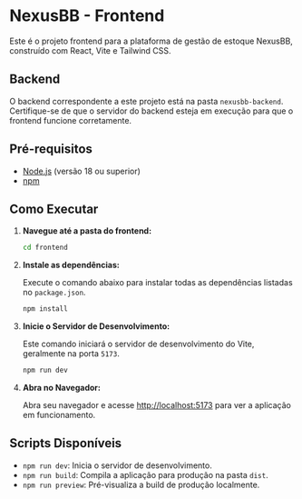 # NexusBB - Frontend

Este é o projeto frontend para a plataforma de gestão de estoque NexusBB, construído com React, Vite e Tailwind CSS.

## Backend

O backend correspondente a este projeto está na pasta `nexusbb-backend`. Certifique-se de que o servidor do backend esteja em execução para que o frontend funcione corretamente.

## Pré-requisitos

- [Node.js](https://nodejs.org/) (versão 18 ou superior)
- [npm](https://www.npmjs.com/)

## Como Executar

1.  **Navegue até a pasta do frontend:**

    ```bash
    cd frontend
    ```

2.  **Instale as dependências:**

    Execute o comando abaixo para instalar todas as dependências listadas no `package.json`.

    ```bash
    npm install
    ```

3.  **Inicie o Servidor de Desenvolvimento:**

    Este comando iniciará o servidor de desenvolvimento do Vite, geralmente na porta `5173`.

    ```bash
    npm run dev
    ```

4.  **Abra no Navegador:**

    Abra seu navegador e acesse [http://localhost:5173](http://localhost:5173) para ver a aplicação em funcionamento.

## Scripts Disponíveis

-   `npm run dev`: Inicia o servidor de desenvolvimento.
-   `npm run build`: Compila a aplicação para produção na pasta `dist`.
-   `npm run preview`: Pré-visualiza a build de produção localmente.

